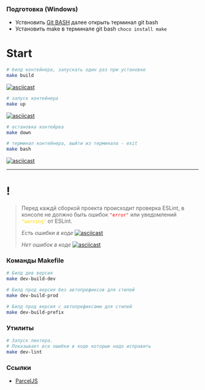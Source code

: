 ### Подготовка (Windows)
- Уствновить [Git BASH](https://gitforwindows.org) далее открыть терминал git bash
- Установить make в терминале git bash ```choco install make```

# Start

```bash
# билд контейнера, запускать один раз при установке
make build
```
[![asciicast](https://asciinema.org/a/xQ5e8wC0A2GFSVxFqlkR9nqFf.svg)](https://asciinema.org/a/xQ5e8wC0A2GFSVxFqlkR9nqFf)

```bash
# запуск контейнера
make up
```
[![asciicast](https://asciinema.org/a/iiCw5HTDtiik6H4NWKkJiWJ5u.svg)](https://asciinema.org/a/iiCw5HTDtiik6H4NWKkJiWJ5u)

```bash
# остановка контейреа
make down
```

```bash
# терминал контейнера, выйти из терминала - exit
make bash
```
[![asciicast](https://asciinema.org/a/ejQBVQv08k0a7Ngk3LR8UNeI3.svg)](https://asciinema.org/a/ejQBVQv08k0a7Ngk3LR8UNeI3)

----

# !
> Перед каждй сборкой проекта происходит проверка ESLint, 
> в консоле не должно быть ошибок <code style="color:red">"error"</code> 
> или уведомлений <code style="color:gold">"warning"</code> от ESLint.
> 
> _Есть ошибки в коде_
> [![asciicast](https://asciinema.org/a/ZEQntepzVe6q8ydUkE5DV4wTb.svg)](https://asciinema.org/a/ZEQntepzVe6q8ydUkE5DV4wTb)
> 
> _Нет ошибок в коде_
> [![asciicast](https://asciinema.org/a/v9dBV9U7zmkOfJNPksKHLyjhx.svg)](https://asciinema.org/a/v9dBV9U7zmkOfJNPksKHLyjhx)

### Команды Makefile

```bash
# Билд дев версия
make dev-build-dev
```

```bash
# Билд прод версия без автопрефиксов для стилей
make dev-build-prod
```

```bash
# Билд прод версия с автопрефиксами для стилей
make dev-build-prefix
```

### Утилиты

```bash
# Запуск линтера. 
# Показывает все ошибки в коде которые надо исправить
make dev-lint
```

### Ссылки
 - [ParcelJS](https://parceljs.org/getting-started/webapp)
